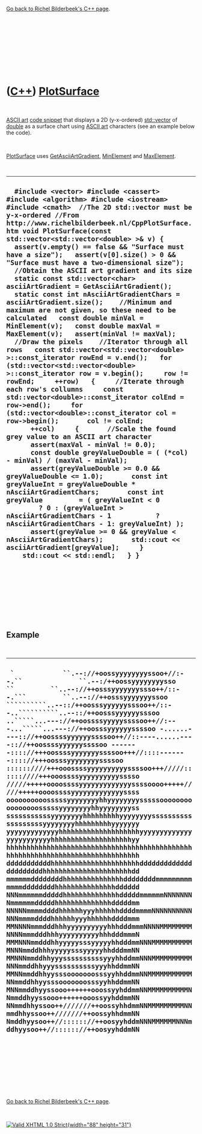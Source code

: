 

[Go back to Richel Bilderbeek's C++ page](Cpp.htm).

 

 

 

 

 

([C++](Cpp.htm)) [PlotSurface](CppPlotSurface.htm)
==================================================

 

[ASCII art](CppAsciiArt.htm) [code snippet](CppCodeSnippets.htm) that
displays a 2D (y-x-ordered) [std::vector](CppVector.htm) of
[double](CppDouble.htm) as a surface chart using [ASCII
art](CppAsciiArt.htm) characters (see an example below the code).

 

[PlotSurface](CppPlotSurface.htm) uses
[GetAsciiArtGradient](CppGetAsciiArtGradient.htm),
[MinElement](CppMinElement.htm) and [MaxElement](CppMaxElement.htm).

 

  ----------------------------------------------------------------------------------------------------------------------------------------------------------------------------------------------------------------------------------------------------------------------------------------------------------------------------------------------------------------------------------------------------------------------------------------------------------------------------------------------------------------------------------------------------------------------------------------------------------------------------------------------------------------------------------------------------------------------------------------------------------------------------------------------------------------------------------------------------------------------------------------------------------------------------------------------------------------------------------------------------------------------------------------------------------------------------------------------------------------------------------------------------------------------------------------------------------------------------------------------------------------------------------------------------------------------------------------------------------------------------------------------------------------------------------------------------------------------------------------------------------------------------------------------------------------------------------------------------------------------------------------------------------------------------------------------------------------------------------------------------------------------------------------------------------------------------------------------------------------------------------------------------------------------------
  `  #include <vector> #include <cassert> #include <algorithm> #include <iostream> #include <cmath>  //The 2D std::vector must be y-x-ordered //From http://www.richelbilderbeek.nl/CppPlotSurface.htm void PlotSurface(const std::vector<std::vector<double> >& v) {   assert(v.empty() == false && "Surface must have a size");   assert(v[0].size() > 0 && "Surface must have a two-dimensional size");    //Obtain the ASCII art gradient and its size   static const std::vector<char> asciiArtGradient = GetAsciiArtGradient();   static const int nAsciiArtGradientChars = asciiArtGradient.size();    //Minimum and maximum are not given, so these need to be calculated   const double minVal = MinElement(v);   const double maxVal = MaxElement(v);   assert(minVal != maxVal);    //Draw the pixels    //Iterator through all rows   const std::vector<std::vector<double> >::const_iterator rowEnd = v.end();   for (std::vector<std::vector<double> >::const_iterator row = v.begin();     row != rowEnd;     ++row)   {     //Iterate through each row's collumns     const std::vector<double>::const_iterator colEnd = row->end();     for (std::vector<double>::const_iterator col = row->begin();       col != colEnd;       ++col)     {       //Scale the found grey value to an ASCII art character       assert(maxVal - minVal != 0.0);       const double greyValueDouble = ( (*col) - minVal) / (maxVal - minVal);       assert(greyValueDouble >= 0.0 && greyValueDouble <= 1.0);       const int greyValueInt = greyValueDouble * nAsciiArtGradientChars;       const int greyValue         = ( greyValueInt < 0         ? 0 : (greyValueInt > nAsciiArtGradientChars - 1           ? nAsciiArtGradientChars - 1: greyValueInt) );       assert(greyValue >= 0 && greyValue < nAsciiArtGradientChars);       std::cout << asciiArtGradient[greyValue];     }     std::cout << std::endl;   } }`
  ----------------------------------------------------------------------------------------------------------------------------------------------------------------------------------------------------------------------------------------------------------------------------------------------------------------------------------------------------------------------------------------------------------------------------------------------------------------------------------------------------------------------------------------------------------------------------------------------------------------------------------------------------------------------------------------------------------------------------------------------------------------------------------------------------------------------------------------------------------------------------------------------------------------------------------------------------------------------------------------------------------------------------------------------------------------------------------------------------------------------------------------------------------------------------------------------------------------------------------------------------------------------------------------------------------------------------------------------------------------------------------------------------------------------------------------------------------------------------------------------------------------------------------------------------------------------------------------------------------------------------------------------------------------------------------------------------------------------------------------------------------------------------------------------------------------------------------------------------------------------------------------------------------------------------

 

 

 

 

 

Example
-------

 

  ----------------------------------------------------------------------------------------------------------------------------------------------------------------------------------------------------------------------------------------------------------------------------------------------------------------------------------------------------------------------------------------------------------------------------------------------------------------------------------------------------------------------------------------------------------------------------------------------------------------------------------------------------------------------------------------------------------------------------------------------------------------------------------------------------------------------------------------------------------------------------------------------------------------------------------------------------------------------------------------------------------------------------------------------------------------------------------------------------------------------------------------------------------------------------------------------------------------------------------------------------------------------------------------------------------------------------------------------------------------------------------------------------------------------------------------------------------------------------------------------------------------------------------------------------------------------------------------------------------------------------------------------------------------------------------------------------------------------------------------------------------------------------------------------------------------------------------------------------------------------------------------------------------------------------------------------------
  ```````````  `            ``.--://+oossyyyyyyyyssoo+//:--.``              ``.--:/++oossyyyyyyyysso ``         ``..--://++osssyyyyyyyssso++/::--.```         ``..--://++osssyyyyyyyssoo ``````````..--::/++oosssyyyyyysssoo++/::--..``````````..--::/++oosssyyyyyysssoo ..`````...---://++oossssyyyyyssssoo++//:---...`````...---://++oosssyyyyyyssssoo -......----:://++oossssyyyyyyssssoo++//::----......----:://++oossssyyyyyyssssoo -------:::://+++oossssyyyyyyyssssoo+++//::::-------:::://+++oosssyyyyyyyyssssoo ::::::////+++ooossssyyyyyyyyyyssssoo+++/////::::::////+++ooossssyyyyyyyyyysssso /////+++++oooossssyyyyyyyyyyyyyssssoooo+++++/////+++++oooossssyyyyyyyyyyyyyssss oooooooooosssssyyyyyyyyhhyyyyyyyysssssoooooooooooooooosssssyyyyyyyyhhyyyyyyyyss sssssssssssyyyyyyyyhhhhhhhhhyyyyyyyysssssssssssssssssssyyyyyyyyhhhhhhhhhyyyyyyy yyyyyyyyyyyyyhhhhhhhhhhhhhhhhhhhhyyyyyyyyyyyyyyyyyyyyyyyyhhhhhhhhhhhhhhhhhhhhyy hhhhhhhhhhhhhhhhhhhhhhhhhhhhhhhhhhhhhhhhhhhhhhhhhhhhhhhhhhhhhhhhhhhhhhhhhhhhhhh dddddddddddhhhhhhhhhhhhhhhhhhhhhhddddddddddddddddddddddhhhhhhhhhhhhhhhhhhhhhhdd mmmmmmddddddddhhhhhhhhhhhhhhhddddddddmmmmmmmmmmmmmddddddddhhhhhhhhhhhhhhhdddddd NNNmmmmmmdddddhhhhhhhhhhhhhhdddddmmmmmmNNNNNNNNmmmmmmdddddhhhhhhhhhhhhhhdddddmm NNNNNmmmmddddhhhhhhyyyhhhhhhddddmmmmNNNNNNNNNNNNNmmmmddddhhhhhhyyyhhhhhhddddmmm MMNNNNmmmdddhhhyyyyyyyyyyhhhdddmmmNNNNMMMMMMMMNNNNmmmdddhhhyyyyyyyyyyhhhdddmmmN MMMNNNmmdddhhyyyyysssyyyyyhhdddmmNNNMMMMMMMMMMMNNNmmddhhhyyyyysssyyyyyhhdddmmNN MMNNNmmddhhyyyssssssssssyyyhhddmmNNNMMMMMMMMMMNNNmmddhhyyyssssssssssyyyhhddmmNN MMNNmmddhhyysssooooooosssyyhhddmmNNMMMMMMMMMMMNNmmddhhyysssooooooosssyyhhddmmNN MNNmmddhyyssooo++++++ooossyyhddmmNNMMMMMMMMMMNNmmddhyyssooo++++++ooossyyhddmmNN NNmmdhhyssoo++///////++oossyhhdmmNNMMMMMMMMMNNmmdhhyssoo++///////++oossyhhdmmNN Nmddhyysoo++//:::::://++oosyyhddmNNNMMMMMMNNNmddhyysoo++//:::::://++oosyyhddmNN ```````````
  ----------------------------------------------------------------------------------------------------------------------------------------------------------------------------------------------------------------------------------------------------------------------------------------------------------------------------------------------------------------------------------------------------------------------------------------------------------------------------------------------------------------------------------------------------------------------------------------------------------------------------------------------------------------------------------------------------------------------------------------------------------------------------------------------------------------------------------------------------------------------------------------------------------------------------------------------------------------------------------------------------------------------------------------------------------------------------------------------------------------------------------------------------------------------------------------------------------------------------------------------------------------------------------------------------------------------------------------------------------------------------------------------------------------------------------------------------------------------------------------------------------------------------------------------------------------------------------------------------------------------------------------------------------------------------------------------------------------------------------------------------------------------------------------------------------------------------------------------------------------------------------------------------------------------------------------------------

 

 

 

 

 

[Go back to Richel Bilderbeek's C++ page](Cpp.htm).



 

[![Valid XHTML 1.0 Strict](valid-xhtml10.png){width="88"
height="31"}](http://validator.w3.org/check?uri=referer)
